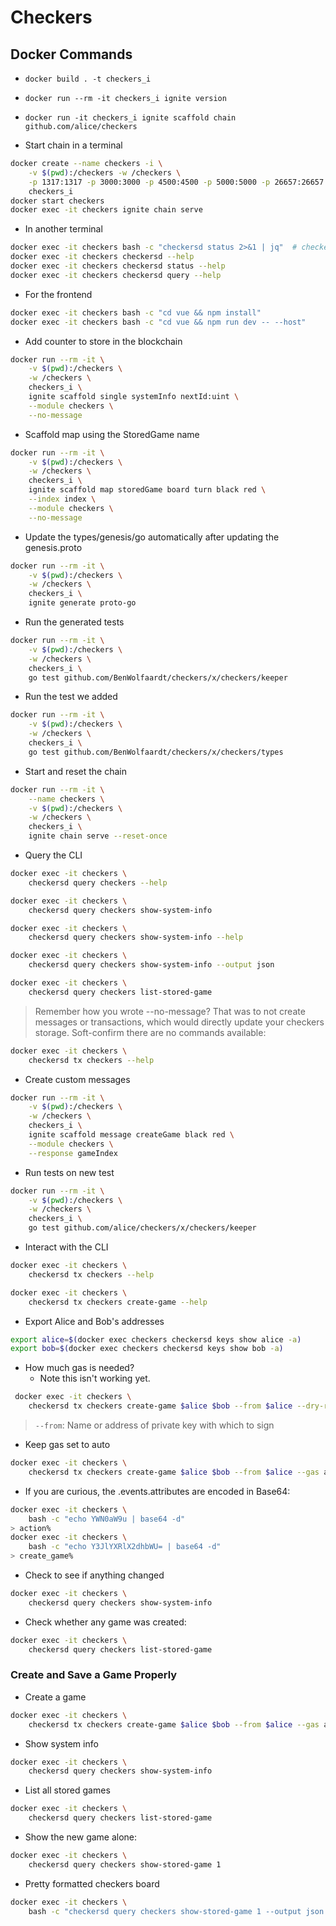 # Checkers

## Docker Commands

- `docker build . -t checkers_i`
- `docker run --rm -it checkers_i ignite version`
- `docker run -it checkers_i ignite scaffold chain github.com/alice/checkers`

- Start chain in a terminal

```bash
docker create --name checkers -i \
    -v $(pwd):/checkers -w /checkers \
    -p 1317:1317 -p 3000:3000 -p 4500:4500 -p 5000:5000 -p 26657:26657 \
    checkers_i
docker start checkers
docker exec -it checkers ignite chain serve
```

- In another terminal

```bash
docker exec -it checkers bash -c "checkersd status 2>&1 | jq"  # checkers checkersd
docker exec -it checkers checkersd --help
docker exec -it checkers checkersd status --help
docker exec -it checkers checkersd query --help
```

- For the frontend

```bash
docker exec -it checkers bash -c "cd vue && npm install"
docker exec -it checkers bash -c "cd vue && npm run dev -- --host"
```

- Add counter to store in the blockchain

```bash
docker run --rm -it \
    -v $(pwd):/checkers \
    -w /checkers \
    checkers_i \
    ignite scaffold single systemInfo nextId:uint \
    --module checkers \
    --no-message
```

- Scaffold map using the StoredGame name

```bash
docker run --rm -it \
    -v $(pwd):/checkers \
    -w /checkers \
    checkers_i \
    ignite scaffold map storedGame board turn black red \
    --index index \
    --module checkers \
    --no-message
```

- Update the types/genesis/go automatically after updating the genesis.proto

```bash
docker run --rm -it \
    -v $(pwd):/checkers \
    -w /checkers \
    checkers_i \
    ignite generate proto-go
```

- Run the generated tests

```bash
docker run --rm -it \
    -v $(pwd):/checkers \
    -w /checkers \
    checkers_i \
    go test github.com/BenWolfaardt/checkers/x/checkers/keeper
```

- Run the test we added

```bash
docker run --rm -it \
    -v $(pwd):/checkers \
    -w /checkers \
    checkers_i \
    go test github.com/BenWolfaardt/checkers/x/checkers/types
```

- Start and reset the chain

```bash
docker run --rm -it \
    --name checkers \
    -v $(pwd):/checkers \
    -w /checkers \
    checkers_i \
    ignite chain serve --reset-once
```

- Query the CLI

```bash
docker exec -it checkers \
    checkersd query checkers --help
```

```bash
docker exec -it checkers \
    checkersd query checkers show-system-info
```

```bash
docker exec -it checkers \
    checkersd query checkers show-system-info --help
```

```bash
docker exec -it checkers \
    checkersd query checkers show-system-info --output json
```

```bash
docker exec -it checkers \
    checkersd query checkers list-stored-game
```

> Remember how you wrote --no-message? That was to not create messages or transactions, which would directly update your checkers storage. Soft-confirm there are no commands available:

```bash
docker exec -it checkers \
    checkersd tx checkers --help
```

- Create custom messages

```bash
docker run --rm -it \
    -v $(pwd):/checkers \
    -w /checkers \
    checkers_i \
    ignite scaffold message createGame black red \
    --module checkers \
    --response gameIndex
```

- Run tests on new test

```bash
docker run --rm -it \
    -v $(pwd):/checkers \
    -w /checkers \
    checkers_i \
    go test github.com/alice/checkers/x/checkers/keeper
```

- Interact with the CLI

```bash
docker exec -it checkers \
    checkersd tx checkers --help
```

```bash
docker exec -it checkers \
    checkersd tx checkers create-game --help
```

- Export Alice and Bob's addresses

```bash
export alice=$(docker exec checkers checkersd keys show alice -a)
export bob=$(docker exec checkers checkersd keys show bob -a)
```

- How much gas is needed?
  - Note this isn't working yet.

```bash
 docker exec -it checkers \
    checkersd tx checkers create-game $alice $bob --from $alice --dry-run
```

> `--from`: Name or address of private key with which to sign

- Keep gas set to auto

```bash
docker exec -it checkers \
    checkersd tx checkers create-game $alice $bob --from $alice --gas auto
```

- If you are curious, the .events.attributes are encoded in Base64:

```bash
docker exec -it checkers \
    bash -c "echo YWN0aW9u | base64 -d"
> action%   
docker exec -it checkers \
    bash -c "echo Y3JlYXRlX2dhbWU= | base64 -d"
> create_game%   
```

- Check to see if anything changed

```bash
docker exec -it checkers \
    checkersd query checkers show-system-info
```

- Check whether any game was created:

```bash
docker exec -it checkers \
    checkersd query checkers list-stored-game
```

### Create and Save a Game Properly

- Create a game

```bash
docker exec -it checkers \
    checkersd tx checkers create-game $alice $bob --from $alice --gas auto
```

- Show system info

```bash
docker exec -it checkers \
    checkersd query checkers show-system-info
```

- List all stored games

```bash
docker exec -it checkers \
    checkersd query checkers list-stored-game
```

- Show the new game alone:

```bash
docker exec -it checkers \
    checkersd query checkers show-stored-game 1
```

- Pretty formatted checkers board

```bash
docker exec -it checkers \
    bash -c "checkersd query checkers show-stored-game 1 --output json | jq \".storedGame.board\" | sed 's/\"//g' | sed 's/|/\n/g'"
```
